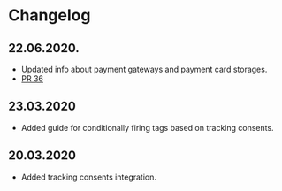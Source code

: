 # Changelog

## 22.06.2020.

* Updated info about payment gateways and payment card storages. 
* [PR 36](https://github.com/MewsSystems/gitbook-distributor-guide/pull/36/files)

## 23.03.2020

* Added guide for conditionally firing tags based on tracking consents.

## 20.03.2020

* Added tracking consents integration.
